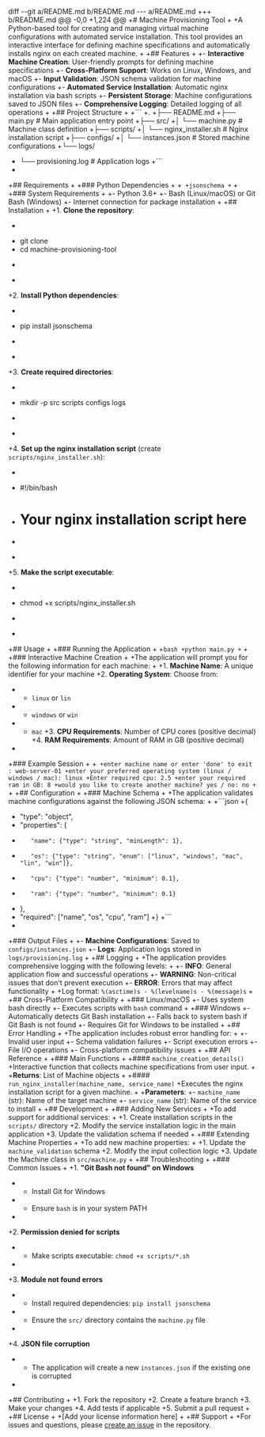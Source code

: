 diff --git a/README.md b/README.md
--- a/README.md
+++ b/README.md
@@ -0,0 +1,224 @@
+# Machine Provisioning Tool
+
+A Python-based tool for creating and managing virtual machine configurations with automated service installation. This tool provides an interactive interface for defining machine specifications and automatically installs nginx on each created machine.
+
+## Features
+
+- **Interactive Machine Creation**: User-friendly prompts for defining machine specifications
+- **Cross-Platform Support**: Works on Linux, Windows, and macOS
+- **Input Validation**: JSON schema validation for machine configurations
+- **Automated Service Installation**: Automatic nginx installation via bash scripts
+- **Persistent Storage**: Machine configurations saved to JSON files
+- **Comprehensive Logging**: Detailed logging of all operations
+
+## Project Structure
+
+```
+.
+├── README.md
+├── main.py                    # Main application entry point
+├── src/
+│   └── machine.py            # Machine class definition
+├── scripts/
+│   └── nginx_installer.sh    # Nginx installation script
+├── configs/
+│   └── instances.json        # Stored machine configurations
+└── logs/
+    └── provisioning.log      # Application logs
+```
+
+## Requirements
+
+### Python Dependencies
+
+```
+jsonschema
+```
+
+### System Requirements
+
+- Python 3.6+
+- Bash (Linux/macOS) or Git Bash (Windows)
+- Internet connection for package installation
+
+## Installation
+
+1. **Clone the repository**:
+   ```bash
+   git clone <repository-url>
+   cd machine-provisioning-tool
+   ```
+
+2. **Install Python dependencies**:
+   ```bash
+   pip install jsonschema
+   ```
+
+3. **Create required directories**:
+   ```bash
+   mkdir -p src scripts configs logs
+   ```
+
+4. **Set up the nginx installation script** (create `scripts/nginx_installer.sh`):
+   ```bash
+   #!/bin/bash
+   # Your nginx installation script here
+   ```
+
+5. **Make the script executable**:
+   ```bash
+   chmod +x scripts/nginx_installer.sh
+   ```
+
+## Usage
+
+### Running the Application
+
+```bash
+python main.py
+```
+
+### Interactive Machine Creation
+
+The application will prompt you for the following information for each machine:
+
+1. **Machine Name**: A unique identifier for your machine
+2. **Operating System**: Choose from:
+   - `linux` or `lin`
+   - `windows` or `win`
+   - `mac`
+3. **CPU Requirements**: Number of CPU cores (positive decimal)
+4. **RAM Requirements**: Amount of RAM in GB (positive decimal)
+
+### Example Session
+
+```
+enter machine name or enter 'done' to exit : web-server-01
+enter your preferred operating system (linux / windows / mac): linux
+Enter required cpu: 2.5
+enter your required ram in GB: 8
+would you like to create another machine? yes / no: no
+```
+
+## Configuration
+
+### Machine Schema
+
+The application validates machine configurations against the following JSON schema:
+
+```json
+{
+    "type": "object",
+    "properties": {
+        "name": {"type": "string", "minLength": 1},
+        "os": {"type": "string", "enum": ["linux", "windows", "mac", "lin", "win"]},
+        "cpu": {"type": "number", "minimum": 0.1},
+        "ram": {"type": "number", "minimum": 0.1}
+    },
+    "required": ["name", "os", "cpu", "ram"]
+}
+```
+
+### Output Files
+
+- **Machine Configurations**: Saved to `configs/instances.json`
+- **Logs**: Application logs stored in `logs/provisioning.log`
+
+## Logging
+
+The application provides comprehensive logging with the following levels:
+
+- **INFO**: General application flow and successful operations
+- **WARNING**: Non-critical issues that don't prevent execution
+- **ERROR**: Errors that may affect functionality
+
+Log format: `%(asctime)s - %(levelname)s - %(message)s`
+
+## Cross-Platform Compatibility
+
+### Linux/macOS
+- Uses system bash directly
+- Executes scripts with `bash` command
+
+### Windows
+- Automatically detects Git Bash installation
+- Falls back to system bash if Git Bash is not found
+- Requires Git for Windows to be installed
+
+## Error Handling
+
+The application includes robust error handling for:
+
+- Invalid user input
+- Schema validation failures
+- Script execution errors
+- File I/O operations
+- Cross-platform compatibility issues
+
+## API Reference
+
+### Main Functions
+
+#### `machine_creation_details()`
+Interactive function that collects machine specifications from user input.
+
+**Returns**: List of Machine objects
+
+#### `run_nginx_installer(machine_name, service_name)`
+Executes the nginx installation script for a given machine.
+
+**Parameters**:
+- `machine_name` (str): Name of the target machine
+- `service_name` (str): Name of the service to install
+
+## Development
+
+### Adding New Services
+
+To add support for additional services:
+
+1. Create installation scripts in the `scripts/` directory
+2. Modify the service installation logic in the main application
+3. Update the validation schema if needed
+
+### Extending Machine Properties
+
+To add new machine properties:
+
+1. Update the `machine_validation` schema
+2. Modify the input collection logic
+3. Update the Machine class in `src/machine.py`
+
+## Troubleshooting
+
+### Common Issues
+
+1. **"Git Bash not found" on Windows**
+   - Install Git for Windows
+   - Ensure `bash` is in your system PATH
+
+2. **Permission denied for scripts**
+   - Make scripts executable: `chmod +x scripts/*.sh`
+
+3. **Module not found errors**
+   - Install required dependencies: `pip install jsonschema`
+   - Ensure the `src/` directory contains the `machine.py` file
+
+4. **JSON file corruption**
+   - The application will create a new `instances.json` if the existing one is corrupted
+
+## Contributing
+
+1. Fork the repository
+2. Create a feature branch
+3. Make your changes
+4. Add tests if applicable
+5. Submit a pull request
+
+## License
+
+[Add your license information here]
+
+## Support
+
+For issues and questions, please [create an issue](link-to-issues) in the repository.